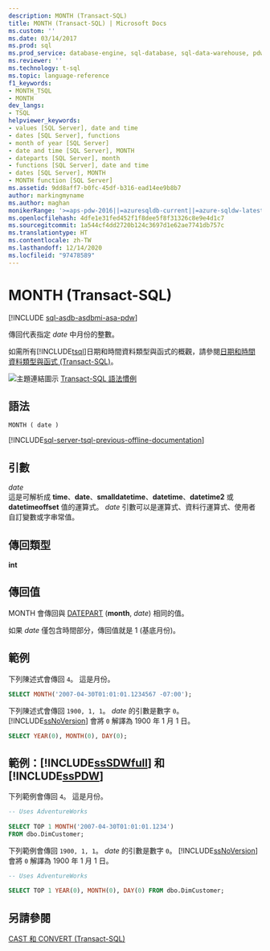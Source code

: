 ```yaml
---
description: MONTH (Transact-SQL)
title: MONTH (Transact-SQL) | Microsoft Docs
ms.custom: ''
ms.date: 03/14/2017
ms.prod: sql
ms.prod_service: database-engine, sql-database, sql-data-warehouse, pdw
ms.reviewer: ''
ms.technology: t-sql
ms.topic: language-reference
f1_keywords:
- MONTH_TSQL
- MONTH
dev_langs:
- TSQL
helpviewer_keywords:
- values [SQL Server], date and time
- dates [SQL Server], functions
- month of year [SQL Server]
- date and time [SQL Server], MONTH
- dateparts [SQL Server], month
- functions [SQL Server], date and time
- dates [SQL Server], MONTH
- MONTH function [SQL Server]
ms.assetid: 9dd8aff7-b0fc-45df-b316-ead14ee9b8b7
author: markingmyname
ms.author: maghan
monikerRange: '>=aps-pdw-2016||=azuresqldb-current||=azure-sqldw-latest||>=sql-server-2016||>=sql-server-linux-2017||=azuresqldb-mi-current'
ms.openlocfilehash: 4dfe1e31fed452f1f8dee5f8f31326c8e9e4d1c7
ms.sourcegitcommit: 1a544cf4dd2720b124c3697d1e62ae7741db757c
ms.translationtype: HT
ms.contentlocale: zh-TW
ms.lasthandoff: 12/14/2020
ms.locfileid: "97478589"
---
```

# <a name="month-transact-sql"></a>MONTH (Transact-SQL)
[!INCLUDE [sql-asdb-asdbmi-asa-pdw](../../includes/applies-to-version/sql-asdb-asdbmi-asa-pdw.md)]

  傳回代表指定 *date* 中月份的整數。  
  
 如需所有[!INCLUDE[tsql](../../includes/tsql-md.md)]日期和時間資料類型與函式的概觀，請參閱[日期和時間資料類型與函式 &#40;Transact-SQL&#41;](../../t-sql/functions/date-and-time-data-types-and-functions-transact-sql.md)。  
  
 ![主題連結圖示](../../database-engine/configure-windows/media/topic-link.gif "主題連結圖示") [Transact-SQL 語法慣例](../../t-sql/language-elements/transact-sql-syntax-conventions-transact-sql.md)  
  
## <a name="syntax"></a>語法  
  
```sqlsyntax  
MONTH ( date )  
```  
  
[!INCLUDE[sql-server-tsql-previous-offline-documentation](../../includes/sql-server-tsql-previous-offline-documentation.md)]

## <a name="arguments"></a>引數
 *date*  
 這是可解析成 **time**、**date**、**smalldatetime**、**datetime**、**datetime2** 或 **datetimeoffset** 值的運算式。 *date* 引數可以是運算式、資料行運算式、使用者自訂變數或字串常值。  
  
## <a name="return-type"></a>傳回類型  
 **int**  
  
## <a name="return-value"></a>傳回值  
 MONTH 會傳回與 [DATEPART](../../t-sql/functions/datepart-transact-sql.md) (**month**, *date*) 相同的值。  
  
 如果 *date* 僅包含時間部分，傳回值就是 1 (基底月份)。  
  
## <a name="examples"></a>範例  
 下列陳述式會傳回 `4`。 這是月份。  
  
```sql  
SELECT MONTH('2007-04-30T01:01:01.1234567 -07:00');  
```  
  
 下列陳述式會傳回 `1900, 1, 1`。 *date* 的引數是數字 `0`。 [!INCLUDE[ssNoVersion](../../includes/ssnoversion-md.md)] 會將 `0` 解譯為 1900 年 1 月 1 日。  
  
```sql  
SELECT YEAR(0), MONTH(0), DAY(0);  
```  
  
## <a name="examples-sssdwfull-and-sspdw"></a>範例：[!INCLUDE[ssSDWfull](../../includes/sssdwfull-md.md)] 和 [!INCLUDE[ssPDW](../../includes/sspdw-md.md)]  
 下列範例會傳回 `4`。 這是月份。  
  
```sql  
-- Uses AdventureWorks  
  
SELECT TOP 1 MONTH('2007-04-30T01:01:01.1234')   
FROM dbo.DimCustomer;  
```  
  
 下列範例會傳回 `1900, 1, 1`。 *date* 的引數是數字 `0`。 [!INCLUDE[ssNoVersion](../../includes/ssnoversion-md.md)] 會將 `0` 解譯為 1900 年 1 月 1 日。  
  
```sql  
-- Uses AdventureWorks  
  
SELECT TOP 1 YEAR(0), MONTH(0), DAY(0) FROM dbo.DimCustomer;  
```  
  
## <a name="see-also"></a>另請參閱  
 [CAST 和 CONVERT &#40;Transact-SQL&#41;](../../t-sql/functions/cast-and-convert-transact-sql.md)  
  
  

